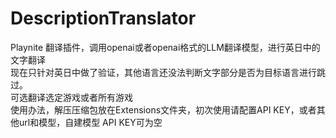 # DescriptionTranslator
Playnite 翻译插件，调用openai或者openai格式的LLM翻译模型，进行英日中的文字翻译</br>
现在只针对英日中做了验证，其他语言还没法判断文字部分是否为目标语言进行跳过。</br>
可选翻译选定游戏或者所有游戏</br>
使用办法，解压压缩包放在Extensions文件夹，初次使用请配置API KEY，或者其他url和模型，自建模型 API KEY可为空</br>


